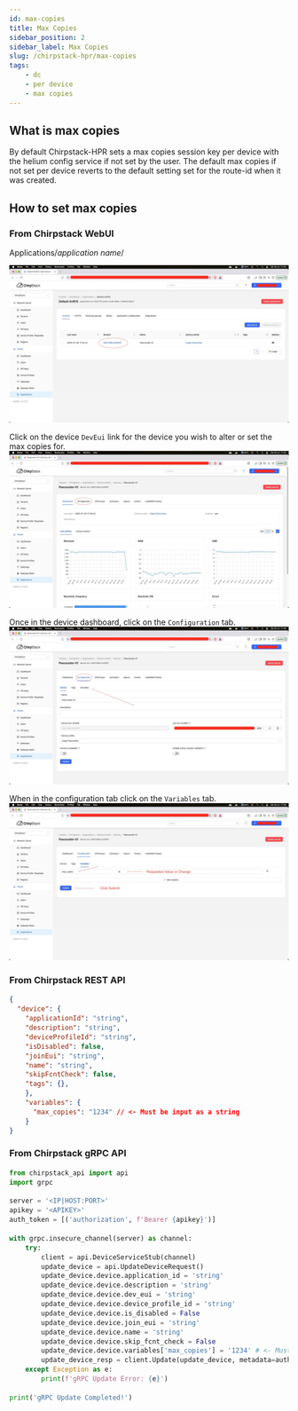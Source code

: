 ```yaml
---
id: max-copies
title: Max Copies
sidebar_position: 2
sidebar_label: Max Copies
slug: /chirpstack-hpr/max-copies
tags:
    - dc
    - per device
    - max copies
---
```


## What is max copies

By default Chirpstack-HPR sets a max copies session key per device with the helium config service if
not set by the user. The default max copies if not set per device reverts to the default setting set
for the route-id when it was created.

## How to set max copies

### From Chirpstack WebUI

Applications/*application name*/

![applications](/img/01-max-copies.jpg)

Click on the device `DevEui` link for the device you wish to alter or set the max copies for.
![applications](/img/02-max-copies.jpg)

Once in the device dashboard, click on the `Configuration` tab.
![applications](/img/03-max-copies.jpg)

When in the configuration tab click on the `Variables` tab.
![applications](/img/04-max-copies.jpg)

### From Chirpstack REST API

```json title="Endpoint: /api/devices/{device.devEui} Update the given device 1234 copies"
{
  "device": {
    "applicationId": "string",
    "description": "string",
    "deviceProfileId": "string",
    "isDisabled": false,
    "joinEui": "string",
    "name": "string",
    "skipFcntCheck": false,
    "tags": {},
    },
    "variables": {
      "max_copies": "1234" // <- Must be input as a string
    }
}
```

### From Chirpstack gRPC API

```py title="Example Python Script, Update the given device 1234 copies"
from chirpstack_api import api
import grpc

server = '<IP|HOST:PORT>'
apikey = '<APIKEY>'
auth_token = [('authorization', f'Bearer {apikey}')]

with grpc.insecure_channel(server) as channel:
    try:
        client = api.DeviceServiceStub(channel)
        update_device = api.UpdateDeviceRequest()
        update_device.device.application_id = 'string'
        update_device.device.description = 'string'
        update_device.device.dev_eui = 'string'
        update_device.device.device_profile_id = 'string'
        update_device.device.is_disabled = False
        update_device.device.join_eui = 'string'
        update_device.device.name = 'string'
        update_device.device.skip_fcnt_check = False
        update_device.device.variables['max_copies'] = '1234' # <- Must be input as a string
        update_device_resp = client.Update(update_device, metadata=auth_token)
    except Exception as e:
        print(f'gRPC Update Error: {e}')

print('gRPC Update Completed!')
```
